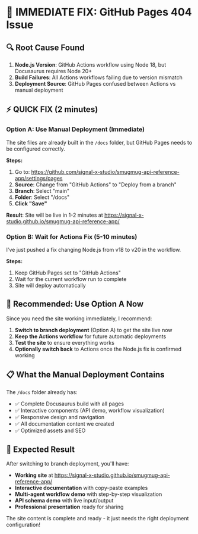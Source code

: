# 🚨 IMMEDIATE FIX: GitHub Pages 404 Issue

## 🔍 **Root Cause Found**
1. **Node.js Version**: GitHub Actions workflow using Node 18, but Docusaurus requires Node 20+
2. **Build Failures**: All Actions workflows failing due to version mismatch
3. **Deployment Source**: GitHub Pages confused between Actions vs manual deployment

## ⚡ **QUICK FIX (2 minutes)**

### **Option A: Use Manual Deployment (Immediate)**
The site files are already built in the `/docs` folder, but GitHub Pages needs to be configured correctly.

**Steps:**
1. Go to: https://github.com/signal-x-studio/smugmug-api-reference-app/settings/pages
2. **Source**: Change from "GitHub Actions" to "Deploy from a branch"  
3. **Branch**: Select "main"
4. **Folder**: Select "/docs" 
5. **Click "Save"**

**Result**: Site will be live in 1-2 minutes at https://signal-x-studio.github.io/smugmug-api-reference-app/

### **Option B: Wait for Actions Fix (5-10 minutes)**
I've just pushed a fix changing Node.js from v18 to v20 in the workflow. 

**Steps:**
1. Keep GitHub Pages set to "GitHub Actions" 
2. Wait for the current workflow run to complete
3. Site will deploy automatically

## 🎯 **Recommended: Use Option A Now**

Since you need the site working immediately, I recommend:

1. **Switch to branch deployment** (Option A) to get the site live now
2. **Keep the Actions workflow** for future automatic deployments
3. **Test the site** to ensure everything works
4. **Optionally switch back** to Actions once the Node.js fix is confirmed working

## 📋 **What the Manual Deployment Contains**

The `/docs` folder already has:
- ✅ Complete Docusaurus build with all pages
- ✅ Interactive components (API demo, workflow visualization)  
- ✅ Responsive design and navigation
- ✅ All documentation content we created
- ✅ Optimized assets and SEO

## 🚀 **Expected Result**

After switching to branch deployment, you'll have:
- **Working site** at https://signal-x-studio.github.io/smugmug-api-reference-app/
- **Interactive documentation** with copy-paste examples
- **Multi-agent workflow demo** with step-by-step visualization
- **API schema demo** with live input/output
- **Professional presentation** ready for sharing

The site content is complete and ready - it just needs the right deployment configuration!